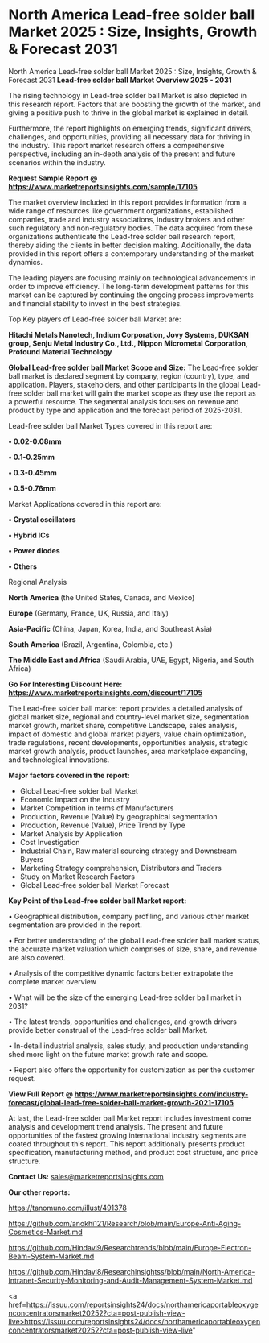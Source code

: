 # North America Lead-free solder ball Market 2025 : Size, Insights, Growth & Forecast 2031
North America Lead-free solder ball Market 2025 : Size, Insights, Growth & Forecast 2031
<Strong> Lead-free solder ball Market Overview 2025 - 2031</strong>

The rising technology in Lead-free solder ball Market is also depicted in this research report. Factors that are boosting the growth of the market, and giving a positive push to thrive in the global market is explained in detail.

Furthermore, the report highlights on emerging trends, significant drivers, challenges, and opportunities, providing all necessary data for thriving in the industry. This report market research offers a comprehensive perspective, including an in-depth analysis of the present and future scenarios within the industry.

<strong>Request Sample Report @ <a href=https://www.marketreportsinsights.com/sample/17105>https://www.marketreportsinsights.com/sample/17105</a></strong>

The market overview included in this report provides information from a wide range of resources like government organizations, established companies, trade and industry associations, industry brokers and other such regulatory and non-regulatory bodies. The data acquired from these organizations authenticate the Lead-free solder ball research report, thereby aiding the clients in better decision making. Additionally, the data provided in this report offers a contemporary understanding of the market dynamics.

The leading players are focusing mainly on technological advancements in order to improve efficiency. The long-term development patterns for this market can be captured by continuing the ongoing process improvements and financial stability to invest in the best strategies.

Top Key players of Lead-free solder ball Market are:

<strong>Hitachi Metals Nanotech, Indium Corporation, Jovy Systems, DUKSAN group, Senju Metal Industry Co., Ltd., Nippon Micrometal Corporation, Profound Material Technology</strong>

<strong><b>Global Lead-free solder ball Market Scope and Size:</b></strong>
The Lead-free solder ball market is declared segment by company, region (country), type, and application. Players, stakeholders, and other participants in the global Lead-free solder ball market will gain the market scope as they use the report as a powerful resource. The segmental analysis focuses on revenue and product by type and application and the forecast period of 2025-2031.

Lead-free solder ball Market Types covered in this report are:

<strong>• 0.02-0.08mm

• 0.1-0.25mm

• 0.3-0.45mm

• 0.5-0.76mm</strong>

Market Applications covered in this report are:

<strong>• Crystal oscillators

• Hybrid ICs

• Power diodes

• Others</strong> 

Regional Analysis

<strong>North America</strong> (the United States, Canada, and Mexico)

<strong>Europe</strong> (Germany, France, UK, Russia, and Italy)

<strong>Asia-Pacific</strong> (China, Japan, Korea, India, and Southeast Asia)

<strong>South America</strong> (Brazil, Argentina, Colombia, etc.)

<strong>The Middle East and Africa</strong> (Saudi Arabia, UAE, Egypt, Nigeria, and South Africa)

<strong>Go For Interesting Discount Here: <a href=https://www.marketreportsinsights.com/discount/17105>https://www.marketreportsinsights.com/discount/17105</a></strong>

The Lead-free solder ball market report provides a detailed analysis of global market size, regional and country-level market size, segmentation market growth, market share, competitive Landscape, sales analysis, impact of domestic and global market players, value chain optimization, trade regulations, recent developments, opportunities analysis, strategic market growth analysis, product launches, area marketplace expanding, and technological innovations.

<strong><b>Major factors covered in the report:</b></strong>
<ul>
  <li>Global Lead-free solder ball Market </li>
  <li>Economic Impact on the Industry</li>
  <li>Market Competition in terms of Manufacturers</li>
  <li>Production, Revenue (Value) by geographical segmentation</li>
  <li>Production, Revenue (Value), Price Trend by Type</li>
  <li>Market Analysis by Application</li>
  <li>Cost Investigation</li>
  <li>Industrial Chain, Raw material sourcing strategy and Downstream Buyers</li>
  <li>Marketing Strategy comprehension, Distributors and Traders</li>
  <li>Study on Market Research Factors</li>
  <li>Global Lead-free solder ball Market Forecast</li>
</ul>

<strong><b>Key Point of the Lead-free solder ball Market report:</b></strong>

• Geographical distribution, company profiling, and various other market segmentation are provided in the report.

• For better understanding of the global Lead-free solder ball market status, the accurate market valuation which comprises of size, share, and revenue are also covered.

• Analysis of the competitive dynamic factors better extrapolate the complete market overview

• What will be the size of the emerging Lead-free solder ball market in 2031?

• The latest trends, opportunities and challenges, and growth drivers provide better construal of the Lead-free solder ball Market.

• In-detail industrial analysis, sales study, and production understanding shed more light on the future market growth rate and scope.

• Report also offers the opportunity for customization as per the customer request.

<strong><b>View Full Report @ <a href=https://www.marketreportsinsights.com/industry-forecast/global-lead-free-solder-ball-market-growth-2021-17105>https://www.marketreportsinsights.com/industry-forecast/global-lead-free-solder-ball-market-growth-2021-17105</a></b></strong>


At last, the Lead-free solder ball Market report includes investment come analysis and development trend analysis. The present and future opportunities of the fastest growing international industry segments are coated throughout this report. This report additionally presents product specification, manufacturing method, and product cost structure, and price structure.

<strong>Contact Us:</strong>
sales@marketreportsinsights.com

<strong>Our other reports:</strong>

<a href=https://tanomuno.com/illust/491378>https://tanomuno.com/illust/491378</a>

<a href=https://github.com/anokhi121/Research/blob/main/Europe-Anti-Aging-Cosmetics-Market.md>https://github.com/anokhi121/Research/blob/main/Europe-Anti-Aging-Cosmetics-Market.md</a>

<a href=https://github.com/Hindavi9/Researchtrends/blob/main/Europe-Electron-Beam-System-Market.md>https://github.com/Hindavi9/Researchtrends/blob/main/Europe-Electron-Beam-System-Market.md</a>

<a href=https://github.com/Hindavi8/Researchinsightss/blob/main/North-America-Intranet-Security-Monitoring-and-Audit-Management-System-Market.md>https://github.com/Hindavi8/Researchinsightss/blob/main/North-America-Intranet-Security-Monitoring-and-Audit-Management-System-Market.md</a>

<a href=https://issuu.com/reportsinsights24/docs/northamericaportableoxygenconcentratorsmarket20252?cta=post-publish-view-live>https://issuu.com/reportsinsights24/docs/northamericaportableoxygenconcentratorsmarket20252?cta=post-publish-view-live</a>"
